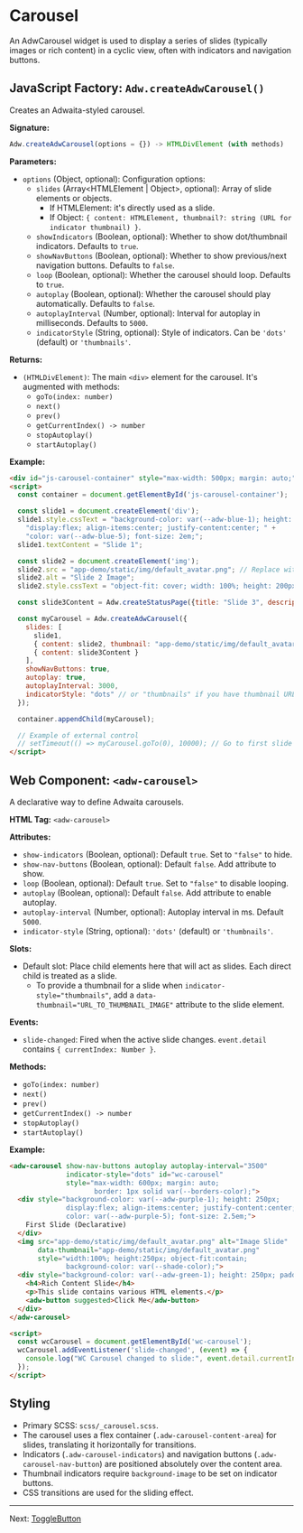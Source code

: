 # Carousel

An AdwCarousel widget is used to display a series of slides (typically images or rich content) in a cyclic view, often with indicators and navigation buttons.

## JavaScript Factory: `Adw.createAdwCarousel()`

Creates an Adwaita-styled carousel.

**Signature:**

```javascript
Adw.createAdwCarousel(options = {}) -> HTMLDivElement (with methods)
```

**Parameters:**

*   `options` (Object, optional): Configuration options:
    *   `slides` (Array<HTMLElement | Object>, optional): Array of slide elements or objects.
        *   If HTMLElement: it's directly used as a slide.
        *   If Object: `{ content: HTMLElement, thumbnail?: string (URL for indicator thumbnail) }`.
    *   `showIndicators` (Boolean, optional): Whether to show dot/thumbnail indicators. Defaults to `true`.
    *   `showNavButtons` (Boolean, optional): Whether to show previous/next navigation buttons. Defaults to `false`.
    *   `loop` (Boolean, optional): Whether the carousel should loop. Defaults to `true`.
    *   `autoplay` (Boolean, optional): Whether the carousel should play automatically. Defaults to `false`.
    *   `autoplayInterval` (Number, optional): Interval for autoplay in milliseconds. Defaults to `5000`.
    *   `indicatorStyle` (String, optional): Style of indicators. Can be `'dots'` (default) or `'thumbnails'`.

**Returns:**

*   `(HTMLDivElement)`: The main `<div>` element for the carousel. It's augmented with methods:
    *   `goTo(index: number)`
    *   `next()`
    *   `prev()`
    *   `getCurrentIndex() -> number`
    *   `stopAutoplay()`
    *   `startAutoplay()`

**Example:**

```html
<div id="js-carousel-container" style="max-width: 500px; margin: auto;"></div>
<script>
  const container = document.getElementById('js-carousel-container');

  const slide1 = document.createElement('div');
  slide1.style.cssText = "background-color: var(--adw-blue-1); height: 200px; " +
    "display:flex; align-items:center; justify-content:center; " +
    "color: var(--adw-blue-5); font-size: 2em;";
  slide1.textContent = "Slide 1";

  const slide2 = document.createElement('img');
  slide2.src = "app-demo/static/img/default_avatar.png"; // Replace with actual image
  slide2.alt = "Slide 2 Image";
  slide2.style.cssText = "object-fit: cover; width: 100%; height: 200px;";

  const slide3Content = Adw.createStatusPage({title: "Slide 3", description:"This is a status page in a slide."});

  const myCarousel = Adw.createAdwCarousel({
    slides: [
      slide1,
      { content: slide2, thumbnail: "app-demo/static/img/default_avatar.png" }, // Thumbnail for image slide
      { content: slide3Content }
    ],
    showNavButtons: true,
    autoplay: true,
    autoplayInterval: 3000,
    indicatorStyle: "dots" // or "thumbnails" if you have thumbnail URLs for all
  });

  container.appendChild(myCarousel);

  // Example of external control
  // setTimeout(() => myCarousel.goTo(0), 10000); // Go to first slide after 10s
</script>
```

## Web Component: `<adw-carousel>`

A declarative way to define Adwaita carousels.

**HTML Tag:** `<adw-carousel>`

**Attributes:**

*   `show-indicators` (Boolean, optional): Default `true`. Set to `"false"` to hide.
*   `show-nav-buttons` (Boolean, optional): Default `false`. Add attribute to show.
*   `loop` (Boolean, optional): Default `true`. Set to `"false"` to disable looping.
*   `autoplay` (Boolean, optional): Default `false`. Add attribute to enable autoplay.
*   `autoplay-interval` (Number, optional): Autoplay interval in ms. Default `5000`.
*   `indicator-style` (String, optional): `'dots'` (default) or `'thumbnails'`.

**Slots:**

*   Default slot: Place child elements here that will act as slides. Each direct child is treated as a slide.
    *   To provide a thumbnail for a slide when `indicator-style="thumbnails"`, add a `data-thumbnail="URL_TO_THUMBNAIL_IMAGE"` attribute to the slide element.

**Events:**

*   `slide-changed`: Fired when the active slide changes. `event.detail` contains `{ currentIndex: Number }`.

**Methods:**

*   `goTo(index: number)`
*   `next()`
*   `prev()`
*   `getCurrentIndex() -> number`
*   `stopAutoplay()`
*   `startAutoplay()`

**Example:**

```html
<adw-carousel show-nav-buttons autoplay autoplay-interval="3500"
              indicator-style="dots" id="wc-carousel"
              style="max-width: 600px; margin: auto;
                     border: 1px solid var(--borders-color);">
  <div style="background-color: var(--adw-purple-1); height: 250px;
              display:flex; align-items:center; justify-content:center;
              color: var(--adw-purple-5); font-size: 2.5em;">
    First Slide (Declarative)
  </div>
  <img src="app-demo/static/img/default_avatar.png" alt="Image Slide"
       data-thumbnail="app-demo/static/img/default_avatar.png"
       style="width:100%; height:250px; object-fit:contain;
              background-color: var(--shade-color);">
  <div style="background-color: var(--adw-green-1); height: 250px; padding: 20px;">
    <h4>Rich Content Slide</h4>
    <p>This slide contains various HTML elements.</p>
    <adw-button suggested>Click Me</adw-button>
  </div>
</adw-carousel>

<script>
  const wcCarousel = document.getElementById('wc-carousel');
  wcCarousel.addEventListener('slide-changed', (event) => {
    console.log("WC Carousel changed to slide:", event.detail.currentIndex);
  });
</script>
```

## Styling

*   Primary SCSS: `scss/_carousel.scss`.
*   The carousel uses a flex container (`.adw-carousel-content-area`) for slides, translating it horizontally for transitions.
*   Indicators (`.adw-carousel-indicators`) and navigation buttons (`.adw-carousel-nav-button`) are positioned absolutely over the content area.
*   Thumbnail indicators require `background-image` to be set on indicator buttons.
*   CSS transitions are used for the sliding effect.

---
Next: [ToggleButton](./togglebutton.md)

